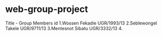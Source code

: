# web-group-project
Title -
Group Members                  id
1.Wossen Fekadie          UGR/1993/13
2.Seblewongel Takele      UGR/9711/13
3.Mentesnot Sibatu        UGR/3332/13
4.
